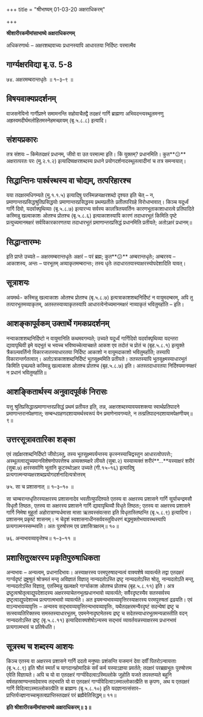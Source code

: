 +++
title = "श्रीभाष्यम् 01-03-20 अक्षराधिकरम्"

+++


**श्रीशारीरकमीमांसाभाष्ये अक्षराधिकरणम्**

अधिकरणार्थः – अक्षरशब्दवाच्यः प्रधानस्यापि आधारतया निर्दिष्टः परमात्मैव

## गार्ग्यक्षरविद्या बृ.उ. 5-8

७४. अक्षरमम्बरान्तधृतेः ॥ १–३–९ ॥

## विषयवाक्यप्रदर्शनम्

वाजसनेयिनो गार्गीप्रश्ने समामनन्ति सहोवाचैतद्वै तदक्षरं गार्गि ब्राह्मणा अभिवदन्त्यस्थूलमनणु अह्रस्वमदीर्घमलोहितमस्नेहमच्छायम् (बृ.५.८.८) इत्यादि।

## संशयप्रकारः

तत्र संशयः – किमेतदक्षरं प्रधानम्, जीवो वा उत परमात्मा इति। किं युक्तम्? प्रधानमिति। कुत**😕** अक्षरात्परतः परः (मु.२.१.२) इत्यादिष्वक्षरशब्दस्य प्रधाने प्रयोगदर्शनादस्थूलत्वादीनां च तत्र समन्वयात्।

## सिद्धान्तिनः पार्श्वस्थस्य वा चोद्यम्, तत्परिहारश्च

यया तदक्षरमधिगम्यते (मु.१.१.५) इत्यादिषु परस्मिन्नप्यक्षरशब्दो दृश्यत इति चेत् – न, प्रमाणान्तरप्रसिद्धश्रुतिप्रसिद्धयोः प्रमाणान्तरप्रसिद्धस्य प्रथमप्रतीतेः प्रतीतपरिग्रहे विरोधाभावात्। किञ्च यदूर्ध्वं गार्गि दिवो, यदर्वाक्पृथिव्याः (बृ.५.८.७) इत्यारभ्य सर्वस्य कालत्रितयवर्तिनः कारणभूताकाशाधारत्वे प्रतिपादिते कस्मिन्नु खल्वाकाशः ओतश्च प्रोतश्च (बृ.५.८.६) इत्याकाशस्यापि कारणं तदाधारभूतं किमिति पृष्टे प्रत्युच्यमानमक्षरं सर्वविकारकारणतया तदाधारभूतं प्रमाणान्तरप्रसिद्धं प्रधानमिति प्रतीयते; अतोऽक्षरं प्रधानम्॥

## सिद्धान्तारम्भः

इति प्राप्ते उच्यते – अक्षरमम्बरान्तधृतेः अक्षरं – परं ब्रह्म; कुत**😕** अम्बरान्तधृतेः; अम्बरस्य – आकाशस्य, अन्तः – पारभूतम् अव्याकृतमम्बरान्तः; तस्य धृतेः तदाधारतयास्याक्षरस्योपदेशादिति यावत्।

## सूत्राशयः

अयमर्थः- कस्मिन्नु खल्वाकाशः ओतश्च प्रोतश्च (बृ.५.८.७) इत्यत्राकाशशब्दनिर्दिष्टं न वायुमदम्बरम्, अपि तु तत्पारभूतमव्याकृतम्, अतस्तस्याव्याकृतस्यापि आधारत्वेनोच्यमानमक्षरं नाव्याकृतं भवितुमर्हाति – इति।

## आशङ्कापूर्वकम् उक्तार्थे गमकप्रदर्शनम्

नन्वाकाशशब्दनिर्दिष्टो न वायुमानिति कथमवगम्यते; उच्यते यदूर्ध्वं गार्गिदिवो यदर्वाक्पृथिव्या यदन्तरा द्यावापृथिवी इमे यद्भूतं च भवच्च भविष्यच्चेत्याचक्षते आकश एव तदोतं च प्रोतं च (बृह.५.८.१) इत्युक्ते त्रैकाल्यवर्तिनो विकारजातस्याधारतया निर्दिष्ट आकाशो न वायुमदाकाशो भवितुमर्हाति; तस्यापि विकारान्तर्गतत्वात्। अतोऽत्राकाशशब्दनिर्दिष्टं भूतसूक्ष्ममिति प्रतीयते। ततस्तस्यापि भूतसूक्ष्मस्याधारभूतं किमिति पृच्छ्यते कस्मिन्नु खल्वाकाश ओतश्च प्रोतश्च (बृह.५.८.७) इति। अतस्तदाधारतया निर्दिश्यमानमक्षरं न प्रधानं भवितुमर्हाति॥

## आशङ्कितार्थस्य अनुवादपूर्वकं निरासः

यत्तु श्रुतिप्रसिद्धात्प्रमाणान्तरप्रसिद्धं प्रथमं प्रतीयत इति, तन्न, अक्षरशब्दस्यावयवशक्त्या स्वार्थप्रतिपादने प्रमाणान्तरानपेक्षणात्; सम्बन्धग्रहणदशायामर्थस्वरूपं येन प्रमाणेनावगम्यते, न तत्प्रतिपादनदशायामपेक्षणीयम्॥ ९॥

## उत्तरसूत्रावतारिका शङ्का

एवं तर्ह्यक्षरशब्दनिर्दिष्टो जीवोऽस्तु, तस्य भूतसूक्ष्मपर्यन्तस्य कृत्स्नस्याचिद्वस्तुन आधारत्वोपपत्तेः; अस्थूलत्वाद्युच्यमानविशेषणोपपत्तेश्च अव्यक्तमक्षरे लीयते (सुबा.२) यस्याव्यक्तं शरीरं**…**यस्याक्षरं शरीरं (सुबा.७) क्षरस्सर्वाणि भूतानि कूटस्थोऽक्षर उच्यते (गी.१५–१६) इत्यादिषु प्रत्यगात्मन्यप्यक्षरशब्दप्रयोगदर्शनादित्यत्रोत्तरम्

७५. सा च प्रशासनात् ॥ १–३–१० ॥

सा चाम्बरान्तधृतिरस्याक्षरस्य प्रशासनादेव भवतीत्युपदिश्यते एतस्य वा अक्षरस्य प्रशासने गार्गि सूर्याचन्द्रमसौ विधृतौ तिष्ठतः, एतस्य वा अक्षरस्य प्रशासने गार्गि द्यावापृथिव्यौ विधृते तिष्ठतः; एतस्य वा अक्षरस्य प्रशासने गार्गि निमेषा मुहूर्ता अहोरात्राण्यर्धमासा मासा ऋतवस्संवत्सरा इति विधृतास्तिष्ठन्ति (बृ.५.८.९) इत्यादिना। प्रशासनम् प्रकृष्टं शासनम्। न चेदृशं स्वशासनाधीनसर्ववस्तुविधरणं बद्धमुक्तोभयावस्थस्यापि प्रत्यगात्मनस्सम्भवति। अतः पुरुषोत्तम एव प्रशासित्रक्षरम्॥ १०॥

७६. अन्यभावव्यावृत्तेश्च॥ १–३–११ ॥

## प्रशासितुरक्षरस्य प्रकृतिपुरुषाधिकता

अन्यभावः – अन्यत्वम्, प्रधानादिभावः। अस्याक्षरस्य परमपुरुषादन्यत्वं वाक्यशेषे व्यावर्त्यते तद्वा एतदक्षरं गार्ग्यदृष्टं द्रष्ट्रश्रुतं श्रोत्रमतं मन्तृ अविज्ञातं विज्ञातृ नान्यदतोऽस्ति द्रष्टृ नान्यदतोऽस्ति श्रोतृ, नान्यदतोऽति मन्तृ, नान्यदतोऽस्ति विज्ञातृ, एतस्मिन्नु खल्वक्षरे गार्ग्याकाश ओतश्च प्रोतश्च (बृह.५.८.११) इति। अत्र द्रष्टुत्वश्रोतृत्वाद्युपदेशादस्य अक्षरस्याचेतनभूतप्रधानभावो व्यावर्त्यते; सर्वैरदृष्टस्यैव सतस्सर्वस्य द्रष्टृत्वाद्युपदेशाच्च प्रत्यगात्मभावो व्यावर्त्यते। अत इयमन्यभावव्यावृत्तिरस्याक्षरस्य परमपुरुषतां द्रढयति। एवं वाऽन्यभावव्यावृत्तिः – अन्यस्य सद्भावव्यावृत्तिरन्यभावव्यावृत्तिः, यथैतदक्षरमन्यैरदृष्टं सदन्येषां द्रष्टृ च सत्स्वव्यतिरिक्तस्य समस्तस्याधारभूतम्, एवमनेनादृष्टमेतस्य द्रष्टृ च सदेतस्याधारभूतमन्यन्नास्तीति वदन् नान्यदतोऽस्ति द्रष्टृ (बृ.५.८.११) इत्यादिवाक्यशेषोऽन्यस्य सद्भावं व्यावर्तयन्नस्याक्षरस्य प्रधानभावं प्रत्यगात्मभावं च प्रतिषेधति।

## सूत्रस्थ च शब्दस्य आशयः

किञ्च एतस्य वा अक्षरस्य प्रशासने गार्गि ददतो मनुष्याः प्रशंसन्ति यजमानं देवा दर्वीं पितरोऽन्वायत्ताः (बृ.५.८.९) इति श्रौतं स्मार्तं च यागदानहोमादिकं सर्वं कर्म यस्याऽज्ञया प्रवर्तते; तदक्षरं परब्रह्मभूतः पुरुषोत्तम एवेति विज्ञायते। अपि च यो वा एतदक्षरं गार्ग्यविदत्वाऽस्मिल्लोके जुहोति यजते तपस्तप्यते बहूनि वर्षसहस्राण्यन्तवदेवास्य तद्भवति यो वा एतदक्षरं गार्ग्यविदित्वाऽस्माल्लोकात्प्रैति स कृपणः, अथ य एतदक्षरं गार्गि विदित्वाऽस्माल्लोकात्प्रैति स ब्राह्मणः (बृ.५.८.१०) इति यदज्ञानात्संसार– प्राप्तिर्यज्ज्ञानाच्चामृतत्वप्राप्तिस्तदक्षरं परं ब्रह्मैवेतिसिद्धम्॥ ११॥



**इति श्रीशारीरकमीमांसाभाष्ये अक्षराधिकरम्॥ ३॥**




